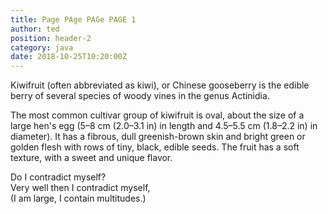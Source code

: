 ```yaml
---
title: Page PAge PAGe PAGE 1
author: ted
position: header-2
category: java
date: 2018-10-25T10:20:00Z
---
```

Kiwifruit (often abbreviated as kiwi), or Chinese gooseberry is the edible
berry of several species of woody vines in the genus Actinidia.

The most common cultivar group of kiwifruit is oval, about the size of a large
hen's egg (5–8 cm (2.0–3.1 in) in length and 4.5–5.5 cm (1.8–2.2 in) in
diameter). It has a fibrous, dull greenish-brown skin and bright green or
golden flesh with rows of tiny, black, edible seeds. The fruit has a soft
texture, with a sweet and unique flavor.

Do I contradict myself?  
Very well then I contradict myself,  
(I am large, I contain multitudes.)
